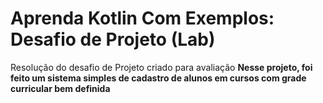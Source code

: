# Aprenda Kotlin Com Exemplos: Desafio de Projeto (Lab)

Resolução do desafio de Projeto criado para avaliação 
**Nesse projeto, foi feito um sistema simples de cadastro de alunos em cursos com grade curricular bem definida**



